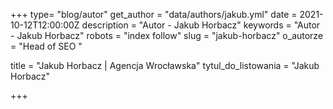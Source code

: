 +++
type= "blog/autor"
get_author = "data/authors/jakub.yml"
date = 2021-10-12T12:00:00Z
description = "Autor - Jakub Horbacz"
keywords = "Autor - Jakub Horbacz"
robots = "index follow"
slug = "jakub-horbacz"
o_autorze = "Head of SEO "

title = "Jakub Horbacz  | Agencja Wrocławska"
tytul_do_listowania = "Jakub Horbacz"

+++